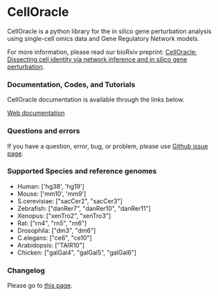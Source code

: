 # CellOracle
CellOracle is a python library for the in silico gene perturbation analysis using single-cell omics data and Gene Regulatory Network models.

For more information, please read our bioRxiv preprint: [CellOracle: Dissecting cell identity via network inference and in silico gene perturbation](https://www.biorxiv.org/content/10.1101/2020.02.17.947416v3).


### Documentation, Codes, and Tutorials
CellOracle documentation is available through the links below.

[Web documentation](https://morris-lab.github.io/CellOracle.documentation/)


### Questions and errors
If you have a question, error, bug, or problem, please use [Github issue page](https://github.com/morris-lab/CellOracle/issues).

### Supported Species and reference genomes

- Human: ['hg38', 'hg19']
- Mouse: ['mm10', 'mm9']
- S.cerevisiae: ["sacCer2", "sacCer3"]
- Zebrafish: ["danRer7", "danRer10", "danRer11"]
- Xenopus: ["xenTro2", "xenTro3"]
- Rat: ["rn4", "rn5", "rn6"]
- Drosophila: ["dm3", "dm6"]
- C.elegans: ["ce6", "ce10"]
- Arabidopsis: ["TAIR10"]
- Chicken: ["galGal4", "galGal5", "galGal6"]


### Changelog

Please go to [this page](https://morris-lab.github.io/CellOracle.documentation/changelog/index.html).
